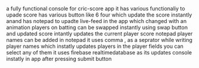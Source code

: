 a fully functional console for cric-score app it has various functionaliy to upade score has various button like 6 four which update the score instantly anand has notepad to upadte live-feed in the app which changed with an animation 
players on batting can be swapped instantly using swap button and updated score intantly updates the current player score
notepad player names can be added in notepad it uses comma , as a seprator while writing player names which instatly updates players in the player fields you can select any of them
it uses firebase realtimedatabase as its updates console instatly in app after pressing submit button
